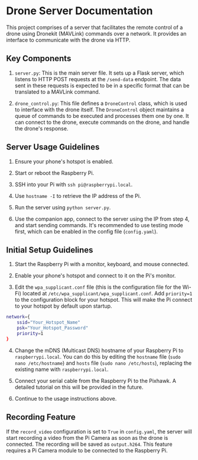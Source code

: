 # Drone Server Documentation

This project comprises of a server that facilitates the remote control of a drone using Dronekit (MAVLink) commands over a network. It provides an interface to communicate with the drone via HTTP.

## Key Components

1. `server.py`: This is the main server file. It sets up a Flask server, which listens to HTTP POST requests at the `/send-data` endpoint. The data sent in these requests is expected to be in a specific format that can be translated to a MAVLink command.

2. `drone_control.py`: This file defines a `DroneControl` class, which is used to interface with the drone itself. The `DroneControl` object maintains a queue of commands to be executed and processes them one by one. It can connect to the drone, execute commands on the drone, and handle the drone's response.

## Server Usage Guidelines

1. Ensure your phone's hotspot is enabled.

2. Start or reboot the Raspberry Pi.

3. SSH into your Pi with `ssh pi@raspberrypi.local`.

4. Use `hostname -I` to retrieve the IP address of the Pi.

5. Run the server using `python server.py`.

6. Use the companion app, connect to the server using the IP from step 4, and start sending commands. It's recommended to use testing mode first, which can be enabled in the config file (`config.yaml`).

## Initial Setup Guidelines

1. Start the Raspberry Pi with a monitor, keyboard, and mouse connected.

2. Enable your phone's hotspot and connect to it on the Pi's monitor.

3. Edit the `wpa_supplicant.conf` file (this is the configuration file for the Wi-Fi) located at `/etc/wpa_supplicant/wpa_supplicant.conf`. Add `priority=1` to the configuration block for your hotspot. This will make the Pi connect to your hotspot by default upon startup. 

```bash
network={
    ssid="Your_Hotspot_Name"
    psk="Your_Hotspot_Password"
    priority=1
}
```

4. Change the mDNS (Multicast DNS) hostname of your Raspberry Pi to `raspberrypi.local`. You can do this by editing the `hostname` file (`sudo nano /etc/hostname`) and `hosts` file (`sudo nano /etc/hosts`), replacing the existing name with `raspberrypi.local`.

5. Connect your serial cable from the Raspberry Pi to the Pixhawk. A detailed tutorial on this will be provided in the future.

6. Continue to the usage instructions above.

## Recording Feature
If the `record_video` configuration is set to `True` in `config.yaml`, the server will start recording a video from the Pi Camera as soon as the drone is connected. The recording will be saved as `output.h264`. This feature requires a Pi Camera module to be connected to the Raspberry Pi.